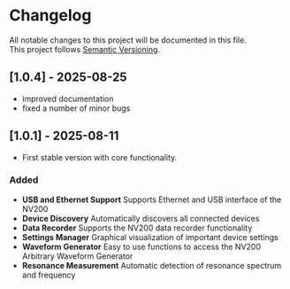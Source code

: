 # Changelog

All notable changes to this project will be documented in this file.  
This project follows [Semantic Versioning](https://semver.org/).

## [1.0.4] - 2025-08-25

- improved documentation
- fixed a number of minor bugs

## [1.0.1] - 2025-08-11

- First stable version with core functionality.

### Added

- **USB and Ethernet Support** Supports Ethernet and USB interface of the NV200
- **Device Discovery** Automatically discovers all connected devices
- **Data Recorder** Supports the NV200 data recorder functionality
- **Settings Manager** Graphical visualization of important device settings
- **Waveform Generator** Easy to use functions to access the NV200 Arbitrary Waveform Generator
- **Resonance Measurement** Automatic detection of resonance spectrum and frequency
